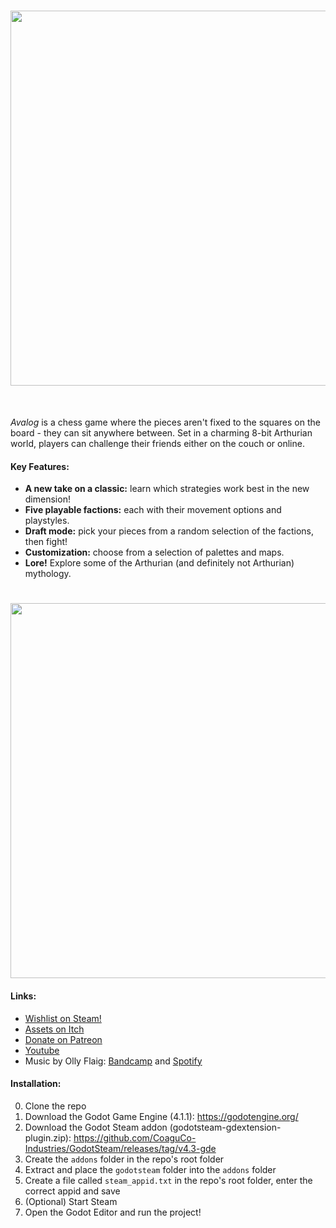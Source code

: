 <h1 align="center">
<img src="https://img.itch.zone/aW1nLzEyOTA1MTc3LnBuZw==/original/DFR6Wm.png" width="600">
</h1><br>


*Avalog* is a chess game where the pieces aren't fixed to the squares on the board - they can sit anywhere between. Set in a charming 8-bit Arthurian world, players can challenge their friends either on the couch or online.
<h4>Key Features:</h4>

- **A new take on a classic:** learn which strategies work best in the new dimension!
- **Five playable factions:** each with their movement options and playstyles.
- **Draft mode:** pick your pieces from a random selection of the factions, then fight!
- **Customization:** choose from a selection of palettes and maps.
- **Lore!** Explore some of the Arthurian (and definitely not Arthurian) mythology.


<h1 align="center">
<img src="https://rmdocherty.github.io/images/avalog.gif" width="600">
</h1>

<h4>Links:</h4>

- [Wishlist on Steam!](https://store.steampowered.com/app/2480820/Avalog/)
- [Assets on Itch](https://avaloggames.itch.io/)
- [Donate on Patreon](https://www.patreon.com/AvalogGames)
- [Youtube](https://www.youtube.com/@AvalogGames)
- Music by Olly Flaig: [Bandcamp](https://ollyflaig.bandcamp.com/) and [Spotify](https://open.spotify.com/artist/5sUt08IDBSAIeApGm9eHfZ?si=6eg4XAdUQCWA4vVU5aA1IA)

<h4>Installation:</h4>

0) Clone the repo
1) Download the Godot Game Engine (4.1.1): https://godotengine.org/
2) Download the Godot Steam addon (godotsteam-gdextension-plugin.zip): https://github.com/CoaguCo-Industries/GodotSteam/releases/tag/v4.3-gde
3) Create the `addons` folder in the repo's root folder
4) Extract and place the `godotsteam` folder into the `addons` folder
5) Create a file called `steam_appid.txt` in the repo's root folder, enter the correct appid and save
6) (Optional) Start Steam
7) Open the Godot Editor and run the project!